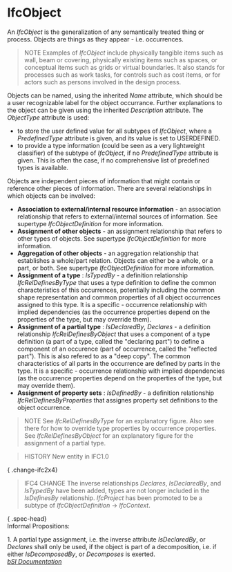 IfcObject
=========
An _IfcObject_ is the generalization of any semantically treated thing or
process. Objects are things as they appear - i.e. occurrences.  
  
> NOTE  Examples of _IfcObject_ include physically tangible items such as
> wall, beam or covering, physically existing items such as spaces, or
> conceptual items such as grids or virtual boundaries. It also stands for
> processes such as work tasks, for controls such as cost items, or for actors
> such as persons involved in the design process.  
  
Objects can be named, using the inherited _Name_ attribute, which should be a
user recognizable label for the object occurrance. Further explanations to the
object can be given using the inherited _Description_ attribute. The
_ObjectType_ attribute is used:  
  
* to store the user defined value for all subtypes of _IfcObject_, where a _PredefinedType_ attribute is given, and its value is set to USERDEFINED.  
* to provide a type information (could be seen as a very lightweight classifier) of the subtype of _IfcObject_, if no _PredefinedType_ attribute is given. This is often the case, if no comprehensive list of predefined types is available.  
  
Objects are independent pieces of information that might contain or reference
other pieces of information. There are several relationships in which objects
can be involved:  
  
* **Association to external/internal resource information** - an association relationship that refers to external/internal sources of information. See supertype _IfcObjectDefinition_ for more information.  
* **Assignment of other objects** - an assignment relationship that refers to other types of objects. See supertype _IfcObjectDefinition_ for more information.  
* **Aggregation of other objects** - an aggregation relationship that establishes a whole/part relation. Objects can either be a whole, or a part, or both. See supertype _IfcObjectDefinition_ for more information.  
* **Assignment of a type** : _IsTypedBy_ - a definition relationship _IfcRelDefinesByType_ that uses a type definition to define the common characteristics of this occurrences, potentially including the common shape representation and common properties of all object occurrences assigned to this type. It is a specific - occurrence relationship with implied dependencies (as the occurrence properties depend on the properties of the type, but may override them).  
* **Assignment of a partial type** : _IsDeclaredBy_, _Declares_ - a definition relationship _IfcRelDefinesByObject_ that uses a component of a type definition (a part of a type, called the "declaring part") to define a component of an occurence (part of occurrence, called the "reflected part"). This is also refered to as a "deep copy". The common characteristics of all parts in the occurrence are defined by parts in the type. It is a specific - occurrence relationship with implied dependencies (as the occurrence properties depend on the properties of the type, but may override them).   
* **Assignment of property sets** : _IsDefinedBy_ - a definition relationship _IfcRelDefinesByProperties_ that assignes property set definitions to the object occurrence.  
  
> NOTE  See _IfcRelDefinesByType_ for an explanatory figure. Also see there
> for how to override type properties by occurrence properties. See
> _IfcRelDefinesByObject_ for an explanatory figure for the assignment of a
> partial type.  
  
> HISTORY  New entity in IFC1.0  
  
{ .change-ifc2x4}  
> IFC4 CHANGE  The inverse relationships _Declares_, _IsDeclaredBy_, and
> _IsTypedBy_ have been added, types are not longer included in the
> _IsDefinesBy_ relationship. _IfcProject_ has been promoted to be a subtype
> of _IfcObjectDefinition_ -> _IfcContext_.  
  
{ .spec-head}  
Informal Propositions:  
  
1\. A partial type assignment, i.e. the inverse attribute _IsDeclaredBy_, or
_Declares_ shall only be used, if the object is part of a decomposition, i.e.
if either _IsDecomposedBy_, or _Decomposes_ is exerted.  
[ _bSI
Documentation_](https://standards.buildingsmart.org/IFC/DEV/IFC4_2/FINAL/HTML/schema/ifckernel/lexical/ifcobject.htm)



